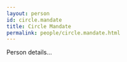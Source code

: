 ```yaml
---
layout: person
id: circle.mandate
title: Circle Mandate
permalink: people/circle.mandate.html
---
```


Person details...